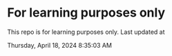# For learning purposes only
This repo is for learning purposes only.
Last updated at

Thursday, April 18, 2024 8:35:03 AM

